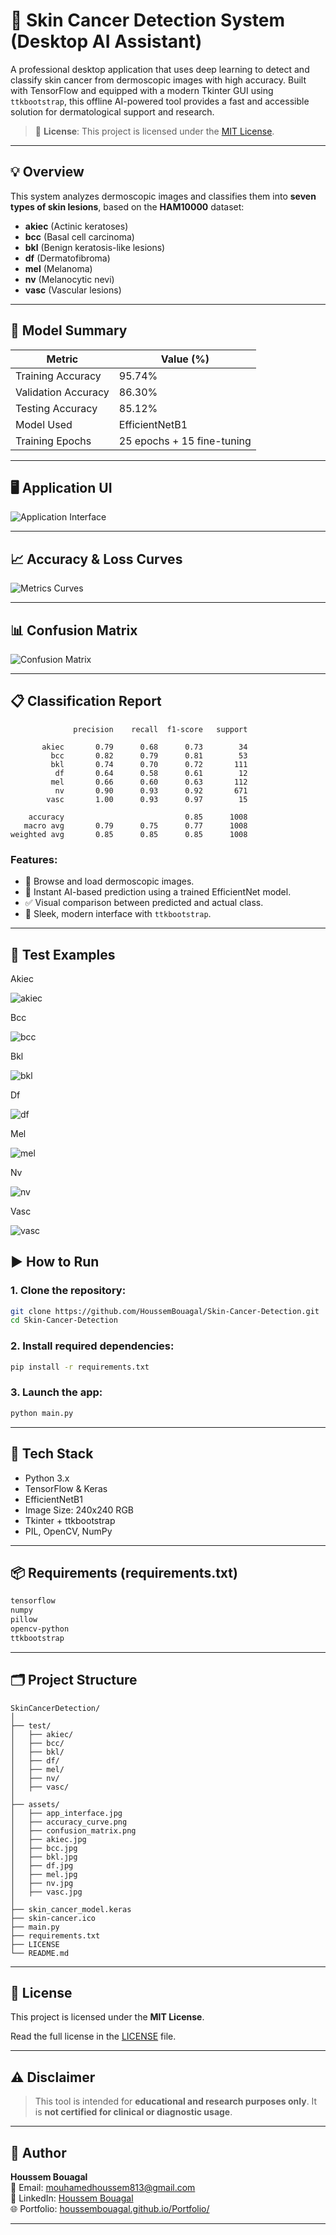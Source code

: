 
# 🧬 Skin Cancer Detection System (Desktop AI Assistant)

A professional desktop application that uses deep learning to detect and classify skin cancer from dermoscopic images with high accuracy. Built with TensorFlow and equipped with a modern Tkinter GUI using `ttkbootstrap`, this offline AI-powered tool provides a fast and accessible solution for dermatological support and research.

> 📖 **License**: This project is licensed under the [MIT License](#-license).

---

## 💡 Overview

This system analyzes dermoscopic images and classifies them into **seven types of skin lesions**, based on the **HAM10000** dataset:

- **akiec** (Actinic keratoses)
- **bcc** (Basal cell carcinoma)
- **bkl** (Benign keratosis-like lesions)
- **df** (Dermatofibroma)
- **mel** (Melanoma)
- **nv** (Melanocytic nevi)
- **vasc** (Vascular lesions)

---

## 🎯 Model Summary

| Metric                | Value (%)     |
|-----------------------|---------------|
| Training Accuracy     | 95.74%        |     
| Validation Accuracy   | 86.30%        |       
| Testing Accuracy      | 85.12%        |       
| Model Used            | EfficientNetB1|
| Training Epochs       | 25 epochs + 15 fine-tuning |

---

## 🖥️ Application UI

![Application Interface](assets/app_interface.jpg)

---
## 📈 Accuracy & Loss Curves

![Metrics Curves](assets/metrics_curves.png)

---

## 📊 Confusion Matrix

![Confusion Matrix](assets/confusion_matrix.png)

---

## 📋 Classification Report

```
              precision    recall  f1-score   support

       akiec       0.79      0.68      0.73        34
         bcc       0.82      0.79      0.81        53
         bkl       0.74      0.70      0.72       111
          df       0.64      0.58      0.61        12
         mel       0.66      0.60      0.63       112
          nv       0.90      0.93      0.92       671
        vasc       1.00      0.93      0.97        15

    accuracy                           0.85      1008
   macro avg       0.79      0.75      0.77      1008
weighted avg       0.85      0.85      0.85      1008
```

### Features:
- 📁 Browse and load dermoscopic images.
- 🤖 Instant AI-based prediction using a trained EfficientNet model.
- ✅ Visual comparison between predicted and actual class.
- 🧼 Sleek, modern interface with `ttkbootstrap`.

---

## 🧪 Test Examples

 Akiec

![akiec](assets/akiec.jpg)

 Bcc

![bcc](assets/bcc.jpg)

 Bkl

![bkl](assets/bkl.jpg)

Df

![df](assets/df.jpg)

 Mel

![mel](assets/mel.jpg)

 Nv

![nv](assets/nv.jpg)

 Vasc

![vasc](assets/vasc.jpg)

## ▶️ How to Run

### 1. Clone the repository:

```bash
git clone https://github.com/HoussemBouagal/Skin-Cancer-Detection.git
cd Skin-Cancer-Detection
```

### 2. Install required dependencies:

```bash
pip install -r requirements.txt
```

### 3. Launch the app:

```bash
python main.py
```

---

## 🧪 Tech Stack

- Python 3.x  
- TensorFlow & Keras  
- EfficientNetB1  
- Image Size: 240x240 RGB  
- Tkinter + ttkbootstrap  
- PIL, OpenCV, NumPy  

---

## 📦 Requirements (requirements.txt)

```txt
tensorflow
numpy
pillow
opencv-python
ttkbootstrap
```

---

## 🗂️ Project Structure

```
SkinCancerDetection/
│
├── test/
│   ├── akiec/
│   ├── bcc/
│   ├── bkl/
│   ├── df/
│   ├── mel/
│   ├── nv/
│   ├── vasc/
│
├── assets/
│   ├── app_interface.jpg
│   ├── accuracy_curve.png
│   ├── confusion_matrix.png
│   ├── akiec.jpg
│   ├── bcc.jpg
│   ├── bkl.jpg
│   ├── df.jpg
│   ├── mel.jpg
│   ├── nv.jpg
│   ├── vasc.jpg
│
├── skin_cancer_model.keras
├── skin-cancer.ico
├── main.py
├── requirements.txt
├── LICENSE                     
└── README.md
```

---

## 📄 License

This project is licensed under the **MIT License**.

Read the full license in the [LICENSE](LICENSE) file.

---

## ⚠️ Disclaimer

> This tool is intended for **educational and research purposes only**. It is **not certified for clinical or diagnostic usage**.

---

## 👤 Author

**Houssem Bouagal**  
📧 Email: [mouhamedhoussem813@gmail.com](mailto:mouhamedhoussem813@gmail.com)  
🔗 LinkedIn: [Houssem Bouagal](https://www.linkedin.com/in/houssem-eddine-bouagal-98025a297)  
🌐 Portfolio: [houssembouagal.github.io/Portfolio/](https://houssembouagal.github.io/Portfolio/)

---


